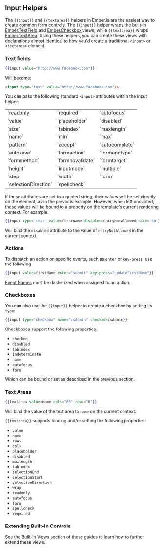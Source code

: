 ## Input Helpers

The `{{input}}` and `{{textarea}}` helpers in Ember.js are the easiest way to
create common form controls. The `{{input}}` helper wraps the built-in
[Ember.TextField][1] and [Ember.Checkbox][2] views, while `{{textarea}}` wraps
[Ember.TextArea][3]. Using these helpers, you can create these views with
declarations almost identical to how you'd create a traditional `<input>` or
`<textarea>` element.

[1]: /api/classes/Ember.TextField.html
[2]: /api/classes/Ember.Checkbox.html
[3]: /api/classes/Ember.TextArea.html

### Text fields

```handlebars
{{input value="http://www.facebook.com"}}
```

Will become:

```html
<input type="text" value="http://www.facebook.com"/>
```

You can pass the following standard `<input>` attributes within the input
helper:

<table>
  <tr><td>`readonly`</td><td>`required`</td><td>`autofocus`</td></tr>
  <tr><td>`value`</td><td>`placeholder`</td><td>`disabled`</td></tr>
  <tr><td>`size`</td><td>`tabindex`</td><td>`maxlength`</td></tr>
  <tr><td>`name`</td><td>`min`</td><td>`max`</td></tr>
  <tr><td>`pattern`</td><td>`accept`</td><td>`autocomplete`</td></tr>
  <tr><td>`autosave`</td><td>`formaction`</td><td>`formenctype`</td></tr>
  <tr><td>`formmethod`</td><td>`formnovalidate`</td><td>`formtarget`</td></tr>
  <tr><td>`height`</td><td>`inputmode`</td><td>`multiple`</td></tr>
  <tr><td>`step`</td><td>`width`</td><td>`form`</td></tr>
  <tr><td>`selectionDirection`</td><td>`spellcheck`</td><td>&nbsp;</td></tr>
</table>

If these attributes are set to a quoted string, their values will be set
directly on the element, as in the previous example. However, when left
unquoted, these values will be bound to a property on the template's current
rendering context. For example:

```handlebars
{{input type="text" value=firstName disabled=entryNotAllowed size="50"}}
```

Will bind the `disabled` attribute to the value of `entryNotAllowed` in the
current context.

### Actions

To dispatch an action on specific events, such as `enter` or `key-press`, use the following

```handlebars
{{input value=firstName enter="submit" key-press="updateFirstName"}}
```

[Event Names](/api/classes/Ember.View.html#toc_event-names) must be dasherized when assigned to an action.

### Checkboxes

You can also use the `{{input}}` helper to create a checkbox by setting its
`type`:

```handlebars
{{input type="checkbox" name="isAdmin" checked=isAdmin}}
```

Checkboxes support the following properties:

* `checked`
* `disabled`
* `tabindex`
* `indeterminate`
* `name`
* `autofocus`
* `form`


Which can be bound or set as described in the previous section.

### Text Areas

```handlebars
{{textarea value=name cols="80" rows="6"}}
```

Will bind the value of the text area to `name` on the current context.

`{{textarea}}` supports binding and/or setting the following properties:

* `value`
* `name`
* `rows`
* `cols`
* `placeholder`
* `disabled`
* `maxlength`
* `tabindex`
* `selectionEnd`
* `selectionStart`
* `selectionDirection`
* `wrap`
* `readonly`
* `autofocus`
* `form`
* `spellcheck`
* `required`

### Extending Built-In Controls

See the [Built-in Views][4] section of these guides to learn how to further
extend these views.

[4]: /guides/views/built-in-views
